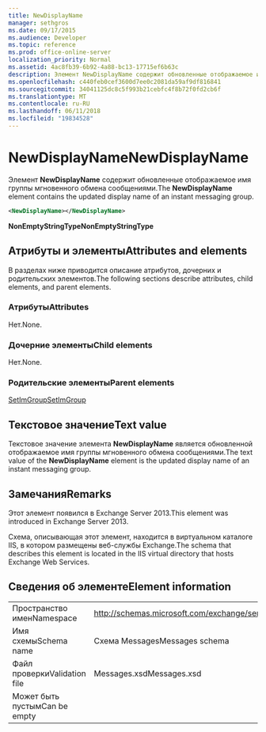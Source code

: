 ```yaml
---
title: NewDisplayName
manager: sethgros
ms.date: 09/17/2015
ms.audience: Developer
ms.topic: reference
ms.prod: office-online-server
localization_priority: Normal
ms.assetid: 4ac8fb39-6b92-4a88-bc13-17715ef6b63c
description: Элемент NewDisplayName содержит обновленные отображаемое имя группы мгновенного обмена сообщениями.
ms.openlocfilehash: c440feb0cef3600d7ee0c2081da59af9df816841
ms.sourcegitcommit: 34041125dc8c5f993b21cebfc4f8b72f0fd2cb6f
ms.translationtype: MT
ms.contentlocale: ru-RU
ms.lasthandoff: 06/11/2018
ms.locfileid: "19834528"
---
```

# <a name="newdisplayname"></a><span data-ttu-id="9a0ba-103">NewDisplayName</span><span class="sxs-lookup"><span data-stu-id="9a0ba-103">NewDisplayName</span></span>

<span data-ttu-id="9a0ba-104">Элемент **NewDisplayName** содержит обновленные отображаемое имя группы мгновенного обмена сообщениями.</span><span class="sxs-lookup"><span data-stu-id="9a0ba-104">The **NewDisplayName** element contains the updated display name of an instant messaging group.</span></span> 
  
```XML
<NewDisplayName></NewDisplayName>
```

 <span data-ttu-id="9a0ba-105">**NonEmptyStringType**</span><span class="sxs-lookup"><span data-stu-id="9a0ba-105">**NonEmptyStringType**</span></span>
## <a name="attributes-and-elements"></a><span data-ttu-id="9a0ba-106">Атрибуты и элементы</span><span class="sxs-lookup"><span data-stu-id="9a0ba-106">Attributes and elements</span></span>

<span data-ttu-id="9a0ba-107">В разделах ниже приводится описание атрибутов, дочерних и родительских элементов.</span><span class="sxs-lookup"><span data-stu-id="9a0ba-107">The following sections describe attributes, child elements, and parent elements.</span></span>
  
### <a name="attributes"></a><span data-ttu-id="9a0ba-108">Атрибуты</span><span class="sxs-lookup"><span data-stu-id="9a0ba-108">Attributes</span></span>

<span data-ttu-id="9a0ba-109">Нет.</span><span class="sxs-lookup"><span data-stu-id="9a0ba-109">None.</span></span>
  
### <a name="child-elements"></a><span data-ttu-id="9a0ba-110">Дочерние элементы</span><span class="sxs-lookup"><span data-stu-id="9a0ba-110">Child elements</span></span>

<span data-ttu-id="9a0ba-111">Нет.</span><span class="sxs-lookup"><span data-stu-id="9a0ba-111">None.</span></span>
  
### <a name="parent-elements"></a><span data-ttu-id="9a0ba-112">Родительские элементы</span><span class="sxs-lookup"><span data-stu-id="9a0ba-112">Parent elements</span></span>

[<span data-ttu-id="9a0ba-113">SetImGroup</span><span class="sxs-lookup"><span data-stu-id="9a0ba-113">SetImGroup</span></span>](setimgroup.md)
  
## <a name="text-value"></a><span data-ttu-id="9a0ba-114">Текстовое значение</span><span class="sxs-lookup"><span data-stu-id="9a0ba-114">Text value</span></span>

<span data-ttu-id="9a0ba-115">Текстовое значение элемента **NewDisplayName** является обновленной отображаемое имя группы мгновенного обмена сообщениями.</span><span class="sxs-lookup"><span data-stu-id="9a0ba-115">The text value of the **NewDisplayName** element is the updated display name of an instant messaging group.</span></span> 
  
## <a name="remarks"></a><span data-ttu-id="9a0ba-116">Замечания</span><span class="sxs-lookup"><span data-stu-id="9a0ba-116">Remarks</span></span>

<span data-ttu-id="9a0ba-117">Этот элемент появился в Exchange Server 2013.</span><span class="sxs-lookup"><span data-stu-id="9a0ba-117">This element was introduced in Exchange Server 2013.</span></span>
  
<span data-ttu-id="9a0ba-118">Схема, описывающая этот элемент, находится в виртуальном каталоге IIS, в котором размещены веб-службы Exchange.</span><span class="sxs-lookup"><span data-stu-id="9a0ba-118">The schema that describes this element is located in the IIS virtual directory that hosts Exchange Web Services.</span></span>
  
## <a name="element-information"></a><span data-ttu-id="9a0ba-119">Сведения об элементе</span><span class="sxs-lookup"><span data-stu-id="9a0ba-119">Element information</span></span>

|||
|:-----|:-----|
|<span data-ttu-id="9a0ba-120">Пространство имен</span><span class="sxs-lookup"><span data-stu-id="9a0ba-120">Namespace</span></span>  <br/> |http://schemas.microsoft.com/exchange/services/2006/messages  <br/> |
|<span data-ttu-id="9a0ba-121">Имя схемы</span><span class="sxs-lookup"><span data-stu-id="9a0ba-121">Schema name</span></span>  <br/> |<span data-ttu-id="9a0ba-122">Схема Messages</span><span class="sxs-lookup"><span data-stu-id="9a0ba-122">Messages schema</span></span>  <br/> |
|<span data-ttu-id="9a0ba-123">Файл проверки</span><span class="sxs-lookup"><span data-stu-id="9a0ba-123">Validation file</span></span>  <br/> |<span data-ttu-id="9a0ba-124">Messages.xsd</span><span class="sxs-lookup"><span data-stu-id="9a0ba-124">Messages.xsd</span></span>  <br/> |
|<span data-ttu-id="9a0ba-125">Может быть пустым</span><span class="sxs-lookup"><span data-stu-id="9a0ba-125">Can be empty</span></span>  <br/> ||
   

